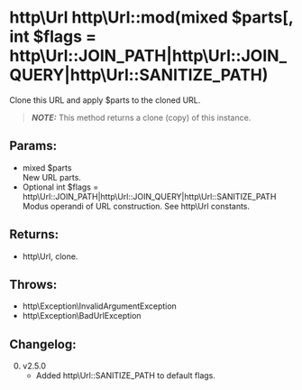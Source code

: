 # http\Url http\Url::mod(mixed $parts[, int $flags = http\Url::JOIN_PATH|http\Url::JOIN_QUERY|http\Url::SANITIZE_PATH)

Clone this URL and apply $parts to the cloned URL.

> ***NOTE:***
> This method returns a clone (copy) of this instance.

## Params:

* mixed $parts  
  New URL parts.
* Optional int $flags = http\Url::JOIN_PATH|http\Url::JOIN_QUERY|http\Url::SANITIZE_PATH  
  Modus operandi of URL construction. See http\Url constants.

## Returns:

* http\Url, clone.

## Throws:

* http\Exception\InvalidArgumentException
* http\Exception\BadUrlException

## Changelog:

0. v2.5.0
	* Added http\Url::SANITIZE_PATH to default flags.
